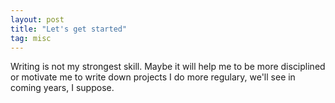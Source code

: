 ```yaml
---
layout: post
title: "Let's get started"
tag: misc
---
```


Writing is not my strongest skill. Maybe it will help me to be more disciplined or motivate me to write down projects I do more regulary, we'll see in coming years, I suppose.
